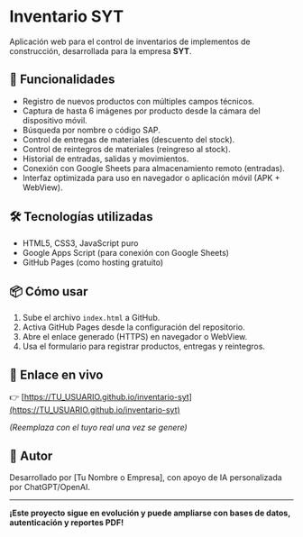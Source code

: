 # Inventario SYT

Aplicación web para el control de inventarios de implementos de construcción, desarrollada para la empresa **SYT**.

## 🚀 Funcionalidades

- Registro de nuevos productos con múltiples campos técnicos.
- Captura de hasta 6 imágenes por producto desde la cámara del dispositivo móvil.
- Búsqueda por nombre o código SAP.
- Control de entregas de materiales (descuento del stock).
- Control de reintegros de materiales (reingreso al stock).
- Historial de entradas, salidas y movimientos.
- Conexión con Google Sheets para almacenamiento remoto (entradas).
- Interfaz optimizada para uso en navegador o aplicación móvil (APK + WebView).

## 🛠️ Tecnologías utilizadas

- HTML5, CSS3, JavaScript puro
- Google Apps Script (para conexión con Google Sheets)
- GitHub Pages (como hosting gratuito)

## 📦 Cómo usar

1. Sube el archivo `index.html` a GitHub.
2. Activa GitHub Pages desde la configuración del repositorio.
3. Abre el enlace generado (HTTPS) en navegador o WebView.
4. Usa el formulario para registrar productos, entregas y reintegros.

## 🔗 Enlace en vivo

👉 [https://TU_USUARIO.github.io/inventario-syt](https://TU_USUARIO.github.io/inventario-syt)

_(Reemplaza con el tuyo real una vez se genere)_

## 🧠 Autor

Desarrollado por [Tu Nombre o Empresa], con apoyo de IA personalizada por ChatGPT/OpenAI.

---

**¡Este proyecto sigue en evolución y puede ampliarse con bases de datos, autenticación y reportes PDF!**
